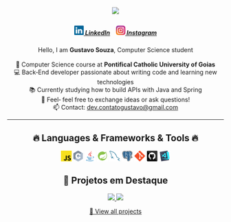 <h1 align="center">
  <a href="https://git.io/typing-svg">
    <img src="https://readme-typing-svg.herokuapp.com/?lines=Hello,+There!+👋;This+is+Gustavo+Souza...;Nice+to+meet+you!&center=true&size=30">
  </a>
</h1>

<h5 align="center">
  <a href="https://www.linkedin.com/in/gustavosouzza/" title="LinkedIn"><img width="22" src="/images/linkedin.svg" /> LinkedIn</a> &nbsp;&nbsp;
  <a href="https://www.instagram.com/guhhzwq/" title="Instagram"><img width="22" src="/images/instagram.svg" /> Instagram</a>
</h5>

<p align="center">
  Hello, I am <strong>Gustavo Souza</strong>, Computer Science student<br><br>
  🔬 Computer Science course at <strong>Pontifical Catholic University of Goias</strong><br>
  💻 Back‑End developer passionate about writing code and learning new technologies<br>
  📚 Currently studying how to build APIs with Java and Spring<br>
  💬 Feel‑ feel free to exchange ideas or ask questions!<br>
  📫 Contact: <a href="mailto:dev.contatogustavo@gmail.com">dev.contatogustavo@gmail.com</a>
</p>

---

<h2 align="center">🔥 Languages & Frameworks & Tools 🔥</h2>

<p align="center">
  <img alt="JS"  height = "25"   src="./images/javascript.svg" />
  <img alt="C"  height = "25"   src="./images/c.svg" />
  <img alt="Java"    height = "25"  src="./images/java-original.svg"  />
  <img alt="Spring"  height = "25"   src="./images/spring.svg" />
  <img alt="Mysql"    height = "25"  src="./images/mysql.svg" />
  <img alt="Postgres" height = "25"  src="./images/postgresql.svg" />
  <img alt="Git"      height = "25"  src="./images/git-original.svg" />
  <img alt="GitHub"   height = "25"  src="./images/github.svg" />
  <img alt="VS Code"  height = "25"  src="./images/vscode.png" />
</p>

<h2 align="center">🚀 Projetos em Destaque</h2>

<p align="center">
  
  <a href="https://github.com/gxstavoqy/UserRegistrationAPI" title="Projeto 1">
    <img src="https://github-readme-stats.vercel.app/api/pin/?username=gxstavoqy&repo=UserRegistrationAPI&theme=react&border_radius=10" height="115" />
  </a>
  <a href="https://github.com/gxstavoqy/mini_sistema" title="Projeto 2">
    <img src="https://github-readme-stats.vercel.app/api/pin/?username=gxstavoqy&repo=mini_sistema&theme=react&border_radius=10" height="115" />
  </a>
</p>

<p align="center">
  <a href="https://github.com/gxstavoqy?tab=repositories" title="Mais projetos">🔎 View all projects</a>
</p>
